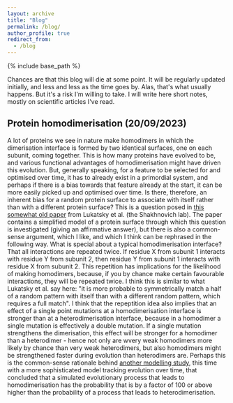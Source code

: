```yaml
---
layout: archive
title: "Blog"
permalink: /blog/
author_profile: true
redirect_from:
  - /blog
---
```


{% include base_path %}

Chances are that this blog will die at some point. It will be regularly updated initially, and less and less as the time goes by. Alas, that's what usually happens. But it's a risk I'm willing to take. I will write here short notes, mostly on scientific articles I've read.

Protein homodimerisation (20/09/2023)
------
A lot of proteins we see in nature make homodimers in which the dimerisation interface is formed by two identical surfaces, one on each subunit, coming together. This is how many proteins have evolved to be, and various functional advantages of homodimerisation might have driven this evolution. But, generally speaking, for a feature to be selected for and optimised over time, it has to already exist in a primordial system, and perhaps if there is a bias towards that feature already at the start, it can be more easily picked up and optimised over time. Is there, therefore, an inherent bias for a random protein surface to associate with itself rather than with a different protein surface? This is a question posed in <a href="https://doi.org/10.1016/j.jmb.2006.11.020">this somewhat old paper</a> from Lukatsky et al. (the Shakhnovich lab). The paper contains a simplified model of a protein surface through which this question is investigated (giving an affirmative answer), but there is also a common-sense argument, which I like, and which I think can be rephrased in the following way. What is special about a typical homodimerisation interface? That all interactions are repeated twice. If residue X from subunit 1 interacts with residue Y from subunit 2, then residue Y from subunit 1 interacts with residue X from subunit 2. This repetition has implications for the likelihood of making homodimers, because, if you by chance make certain favourable interactions, they will be repeated twice. I think this is similar to what Lukatsky et al. say here: "it is more probable to symmetrically match a half of a random pattern with itself than with a different random pattern, which requires a full match". I think that the repeptition idea also implies that an effect of a single point mutations at a homodimerisation interface is stronger than at a heterodimerisation interface, because in a homodimer a single mutation is effectively a double mutation. If a single mutation strengthens the dimerisation, this effect will be stronger for a homodimer than a heterodimer - hence not only are wvery weak homodimers more likely by chance than very weak heterodimers, but also homodimers might be strengthened faster during evolution than heterodimers are. Perhaps this is the common-sense rationale behind <a href="https://doi.org/10.1016/j.jmb.2009.10.044">another modelling study</a>, this time with a more sophisticated model tracking evolution over time, that concluded that a simulated evolutionary process that leads to homodimerisation has the probability that is by a factor of 100 or above higher than the probability of a process that leads to heterodimerisation.

